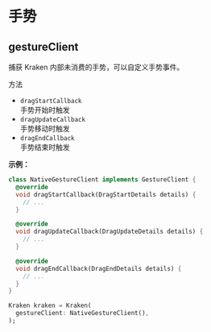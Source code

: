 # 手势

## gestureClient

捕获 Kraken 内部未消费的手势，可以自定义手势事件。

方法

- `dragStartCallback`  
  手势开始时触发
- `dragUpdateCallback`  
  手势移动时触发
- `dragEndCallback`  
  手势结束时触发

**示例：**

```dart
class NativeGestureClient implements GestureClient {
  @override
  void dragStartCallback(DragStartDetails details) {
    // ...
  }

  @override
  void dragUpdateCallback(DragUpdateDetails details) {
    // ...
  }

  @override
  void dragEndCallback(DragEndDetails details) {
    // ...
  }
}

Kraken kraken = Kraken(
  gestureClient: NativeGestureClient(),
);
```
